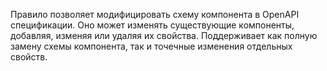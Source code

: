 Правило позволяет модифицировать схему компонента в OpenAPI спецификации. Оно может изменять существующие компоненты, добавляя, изменяя или удаляя их свойства. Поддерживает как полную замену схемы компонента, так и точечные изменения отдельных свойств.